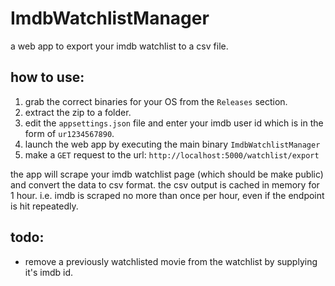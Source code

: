 # ImdbWatchlistManager
a web app to export your imdb watchlist to a csv file.

## how to use:

1. grab the correct binaries for your OS from the `Releases` section.
2. extract the zip to a folder.
3. edit the `appsettings.json` file and enter your imdb user id which is in the form of `ur1234567890`.
4. launch the web app by executing the main binary `ImdbWatchlistManager`
5. make a `GET` request to the url: `http://localhost:5000/watchlist/export`

the app will scrape your imdb watchlist page (which should be make public) and convert the data to csv format. 
the csv output is cached in memory for 1 hour. i.e. imdb is scraped no more than once per hour, even if the endpoint is hit repeatedly.

## todo:

- remove a previously watchlisted movie from the watchlist by supplying it's imdb id.